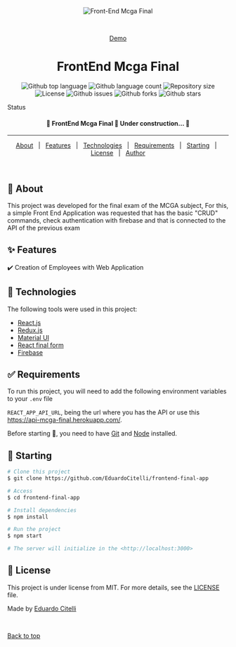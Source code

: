 <div align="center" id="top"> 
  <img src="https://encrypted-tbn0.gstatic.com/images?q=tbn:ANd9GcTWNbJewm6KhNsQZWDgZKNYIG0SqOdw4qMKTVI209_s06mgOM1B9HPmSR93VHO5JCb8tbs&usqp=CAU" alt="Front-End Mcga Final" />

  &#xa0;

  <a href="https://app-mcga-final.herokuapp.com/">Demo</a>
</div>

<h1 align="center">FrontEnd Mcga Final</h1>

<p align="center">
  <img alt="Github top language" src="https://img.shields.io/github/languages/top/EduardoCitelli/frontend-final-app?color=56BEB8">

  <img alt="Github language count" src="https://img.shields.io/github/languages/count/EduardoCitelli/frontend-final-app?color=56BEB8">

  <img alt="Repository size" src="https://img.shields.io/github/repo-size/EduardoCitelli/frontend-final-app?color=56BEB8">

  <img alt="License" src="https://img.shields.io/github/license/EduardoCitelli/frontend-final-app?color=56BEB8">

  <img alt="Github issues" src="https://img.shields.io/github/issues/EduardoCitelli/frontend-final-app?color=56BEB8" />

  <img alt="Github forks" src="https://img.shields.io/github/forks/EduardoCitelli/frontend-final-app?color=56BEB8" />

  <img alt="Github stars" src="https://img.shields.io/github/stars/EduardoCitelli/frontend-final-app?color=56BEB8" />
</p>

Status

<h4 align="center"> 
	🚧  FrontEnd Mcga Final 🚀 Under construction...  🚧
</h4> 

<hr>

<p align="center">
  <a href="#dart-about">About</a> &#xa0; | &#xa0; 
  <a href="#sparkles-features">Features</a> &#xa0; | &#xa0;
  <a href="#rocket-technologies">Technologies</a> &#xa0; | &#xa0;
  <a href="#white_check_mark-requirements">Requirements</a> &#xa0; | &#xa0;
  <a href="#checkered_flag-starting">Starting</a> &#xa0; | &#xa0;
  <a href="#memo-license">License</a> &#xa0; | &#xa0;
  <a href="https://github.com/EduardoCitelli" target="_blank">Author</a>
</p>

<br>

## :dart: About ##

This project was developed for the final exam of the MCGA subject,
For this, a simple Front End Application was requested that has the basic "CRUD" commands, check authentication with firebase and that is connected to the API of the previous exam

## :sparkles: Features ##

:heavy_check_mark: Creation of Employees with Web Application

## :rocket: Technologies ##

The following tools were used in this project:

- [React.js](https://es.reactjs.org/)
- [Redux.js](https://redux.js.org/)
- [Material UI](https://mui.com/)
- [React final form](https://final-form.org/react)
- [Firebase](https://firebase.google.com/)

## :white_check_mark: Requirements ##

To run this project, you will need to add the following environment variables to your ``` .env ``` file

``` REACT_APP_API_URL ```, being the url where you has the API or use this https://api-mcga-final.herokuapp.com/.

Before starting :checkered_flag:, you need to have [Git](https://git-scm.com) and [Node](https://nodejs.org/en/) installed.

## :checkered_flag: Starting ##

```bash
# Clone this project
$ git clone https://github.com/EduardoCitelli/frontend-final-app

# Access
$ cd frontend-final-app

# Install dependencies
$ npm install

# Run the project
$ npm start

# The server will initialize in the <http://localhost:3000>
```

## :memo: License ##

This project is under license from MIT. For more details, see the [LICENSE](LICENSE.md) file.


Made by <a href="https://github.com/EduardoCitelli" target="_blank">Eduardo Citelli</a>

&#xa0;

<a href="#top">Back to top</a>
